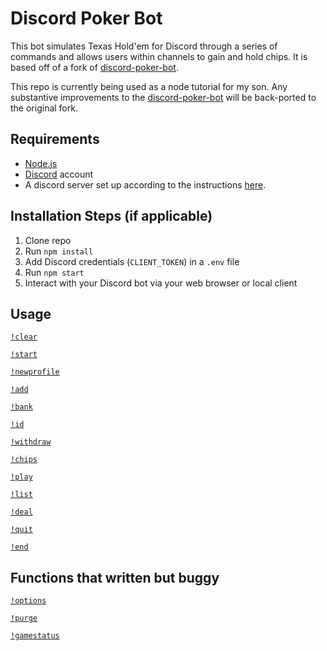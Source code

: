# Discord Poker Bot

This bot simulates Texas Hold'em for Discord through a series of commands and allows users within channels to gain and hold chips. It is based off of a fork of [discord-poker-bot](https://github.com/kimjeff49/discord-poker-bot). 

This repo is currently being used as a node tutorial for my son. Any substantive improvements to the [discord-poker-bot](https://github.com/kimjeff49/discord-poker-bot) will be back-ported to the original fork. 

## Requirements

- [Node.js](http://nodejs.org/)
- [Discord](https://discordapp.com/) account
- A discord server set up according to the instructions [here](https://www.sitepoint.com/discord-bot-node-js/).

## Installation Steps (if applicable)

1. Clone repo
2. Run `npm install`
3. Add Discord credentials (`CLIENT_TOKEN`) in a `.env` file
4. Run `npm start`
5. Interact with your Discord bot via your web browser or local client

## Usage

[`!clear`](commands/clear.js)

[`!start`](commands/start.js)

[`!newprofile`](commands/newprofile.js)

[`!add`](commands/add.js)

[`!bank`](commands/bank.js)

[`!id`](commands/id.js)

[`!withdraw`](commands/withdraw.js)

[`!chips`](commands/chips.js)

[`!play`](commands/play.js)

[`!list`](commands/list.js)

[`!deal`](commands/deal.js)

[`!quit`](commands/quit.js)

[`!end`](commands/end.js)

## Functions that written but buggy

[`!options`](commands/options.js)

[`!purge`](commands/purge.js)

[`!gamestatus`](commands/gamestatus.js)
